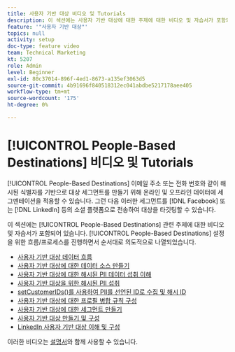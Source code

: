 ```yaml
---
title: 사용자 기반 대상 비디오 및 Tutorials
description: 이 섹션에는 사용자 기반 대상에 대한 주제에 대한 비디오 및 자습서가 포함되어 있습니다.
feature: '"사용자 기반 대상"'
topics: null
activity: setup
doc-type: feature video
team: Technical Marketing
kt: 5207
role: Admin
level: Beginner
exl-id: 80c37014-896f-4ed1-8673-a135ef3063d5
source-git-commit: 4b91696f840518312ec041abdbe5217178aee405
workflow-type: tm+mt
source-wordcount: '175'
ht-degree: 0%

---
```


# [!UICONTROL People-Based Destinations] 비디오 및 Tutorials

[!UICONTROL People-Based Destinations] 이메일 주소 또는 전화 번호와 같이 해시된 식별자를 기반으로 대상 세그먼트를 만들기 위해 온라인 및 오프라인 데이터에 세그멘테이션을 적용할 수 있습니다. 그런 다음 이러한 세그먼트를 [!DNL Facebook] 또는 [!DNL LinkedIn] 등의 소셜 플랫폼으로 전송하여 대상을 타깃팅할 수 있습니다.

이 섹션에는 [!UICONTROL People-Based Destinations] 관련 주제에 대한 비디오 및 자습서가 포함되어 있습니다. [!UICONTROL People-Based Destinations] 설정을 위한 흐름/프로세스를 진행하면서 순서대로 의도적으로 나열되었습니다.

* [사용자 기반 대상 데이터 흐름](people-based-destinations-data-flow.md)
* [사용자 기반 대상에 대한 데이터 소스 만들기](creating-a-data-source-for-people-based-destinations.md)
* [사용자 기반 대상에 대한 해시된 PII 데이터 섭취 이해](understanding-hashed-pii-data-ingestion-for-people-based-destinations.md)
* [사용자 기반 대상을 위한 해시된 PII 섭취](ingesting-hashed-pii-for-people-based-destinations.md)
* [setCustomerIDs()를 사용하여 PII를 선언된 ID로 수집 및 해시 ID](using-setcustomerids-to-ingest-and-hash-pii-as-a-declared-id.md)
* [사용자 기반 대상에 대한 프로필 병합 규칙 구성](configuring-profile-merge-rules-for-people-based-destinations.md)
* [사용자 기반 대상에 대한 세그먼트 만들기](creating-segments-for-people-based-destinations.md)
* [사용자 기반 대상 만들기 및 구성](create-and-configure-people-based-destinations.md)
* [LinkedIn 사용자 기반 대상 이해 및 구성](understanding-and-configuring-the-linkedin-pbd.md)

이러한 비디오는 [설명서](https://docs.adobe.com/content/help/en/audience-manager/user-guide/features/destinations/people-based/people-based-destinations-overview.html)와 함께 사용할 수 있습니다.
